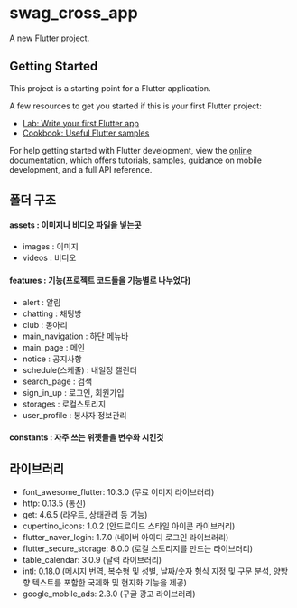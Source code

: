 # swag_cross_app

A new Flutter project.

## Getting Started

This project is a starting point for a Flutter application.

A few resources to get you started if this is your first Flutter project:

- [Lab: Write your first Flutter app](https://docs.flutter.dev/get-started/codelab)
- [Cookbook: Useful Flutter samples](https://docs.flutter.dev/cookbook)

For help getting started with Flutter development, view the
[online documentation](https://docs.flutter.dev/), which offers tutorials,
samples, guidance on mobile development, and a full API reference.

## 폴더 구조

#### assets : 이미지나 비디오 파일을 넣는곳

- images : 이미지
- videos : 비디오

#### features : 기능(프로젝트 코드들을 기능별로 나누었다)

- alert : 알림
- chatting : 채팅방
- club : 동아리
- main_navigation : 하단 메뉴바
- main_page : 메인
- notice : 공지사항
- schedule(스케줄) : 내일정 캘린더
- search_page : 검색
- sign_in_up : 로그인, 회원가입
- storages : 로컬스토리지
- user_profile : 봉사자 정보관리

#### constants : 자주 쓰는 위젯들을 변수화 시킨것

## 라이브러리

- font_awesome_flutter: 10.3.0 (무료 이미지 라이브러리)
- http: 0.13.5 (통신)
- get: 4.6.5 (라우트, 상태관리 등 기능)
- cupertino_icons: 1.0.2 (안드로이드 스타일 아이콘 라이브러리)
- flutter_naver_login: 1.7.0 (네이버 아이디 로그인 라이브러리)
- flutter_secure_storage: 8.0.0 (로컬 스토리지를 만드는 라이브러리)
- table_calendar: 3.0.9 (달력 라이브러리)
- intl: 0.18.0 (메시지 번역, 복수형 및 성별, 날짜/숫자 형식 지정 및 구문 분석, 양방향 텍스트를 포함한 국제화 및 현지화 기능을 제공)
- google_mobile_ads: 2.3.0 (구글 광고 라이브러리)
